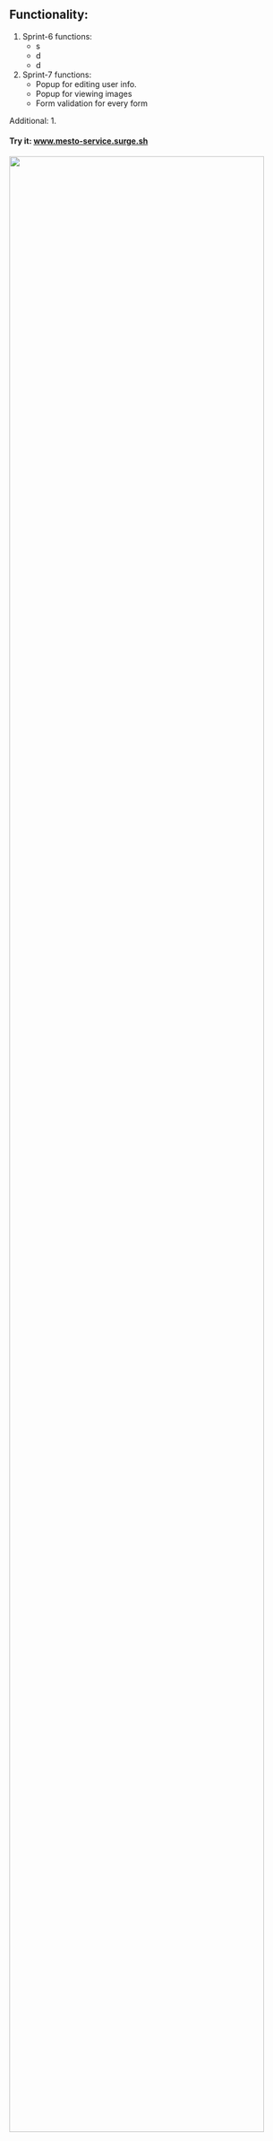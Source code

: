 ## Functionality: 
1. Sprint-6 functions:
    * s
    * d
    * d
2. Sprint-7 functions:
    * Popup for editing user info.
    * Popup for viewing images
    * Form validation for every form

Additional: 
1. 

#### Try it: www.mesto-service.surge.sh

<img src="https://github.com/quis0/my-portfolio/blob/master/images/sprint-7-8-example.gif" width="95%" alt="" >
